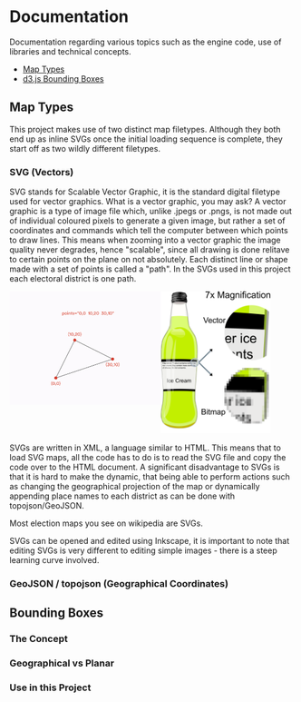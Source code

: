 # Documentation
Documentation regarding various topics such as the engine code, use of libraries and technical concepts.
* [Map Types](#map)
* [d3.js Bounding Boxes](#bounding)

## Map Types <a name="map"></a>
This project makes use of two distinct map filetypes. Although they both end up as inline SVGs once the initial loading sequence is complete, they start off as two wildly different filetypes.

### SVG (Vectors)
SVG stands for Scalable Vector Graphic, it is the standard digital filetype used for vector graphics. What is a vector graphic, you may ask? A vector graphic is a type of image file which, unlike .jpegs or .pngs, is not made out of individual coloured pixels to generate a given image, but rather a set of coordinates and commands which tell the computer between which points to draw lines. This means when zooming into a vector graphic the image quality never degrades, hence "scalable", since all drawing is done relitave to certain points on the plane on not absolutely. Each distinct line or shape made with a set of points is called a "path". In the SVGs used in this project each electoral district is one path.

<img src="assets/img/1200px-VectorBitmapExample.svg.png" margin="10px" height="250px"> <img src="assets/img/polygon.png" align="left" margin="10px" height="200px">

SVGs are written in XML, a language similar to HTML. This means that to load SVG maps, all the code has to do is to read the SVG file and copy the code over to the HTML document. A significant disadvantage to SVGs is that it is hard to make the dynamic, that being able to perform actions such as changing the geographical projection of the map or dynamically appending place names to each district as can be done with topojson/GeoJSON.

Most election maps you see on wikipedia are SVGs.

SVGs can be opened and edited using Inkscape, it is important to note that editing SVGs is very different to editing simple images - there is a steep learning curve involved.

### GeoJSON / topojson (Geographical Coordinates)

## Bounding Boxes <a name="bounding"></a>

### The Concept

### Geographical vs Planar

### Use in this Project
